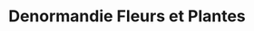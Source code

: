 ---
title: "Denormandie Fleurs et Plantes"
url: /la-chatre/denormandie-fleurs-et-plantes/
shop: fleuriste
---